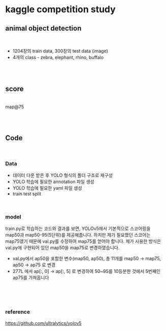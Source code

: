 # kaggle competition study

## animal object detection
<br>

- 1204장의 train data, 300장의 test data (image)
- 4개의 class - zebra, elephant, rhino, buffalo

<br><br>

## score
<br>
map@75

<br><br>

## Code
<br>

### Data
- 데이터 다운 받은 후 YOLO 형식의 폴더 구조로 재구성
- YOLO 학습에 필요한 annotation 파일 생성
- YOLO 학습에 필요한 yaml 파일 생성
- train test split

<br>

### model

train.py로 학습하는 코드와 결과를 보면, YOLOv5에서 기본적으로 스코어링을 map50과 map50-95(5단위)를 제공해줍니다. 하지만 제가 필요했던 스코어는 map75였기 때문에 val.py를 수정하여 map75를 얻어야 합니다. 제가 사용한 방식은 val.py에 구현되어 있던 map50을 map75로 변경하였습니다. 

- val.py에서 ap50을 포함한 변수(map50, ap50), 총 11개를 map50 -> map75, ap50 -> ap75 로 변경
- 277L 에서 ap[:, 0] -> ap[:, 5] 로 변경하여 50~95를 10등분한 것에서 5번째인 ap75를 가져옵니다

<br><br><br>

### reference
https://github.com/ultralytics/yolov5
